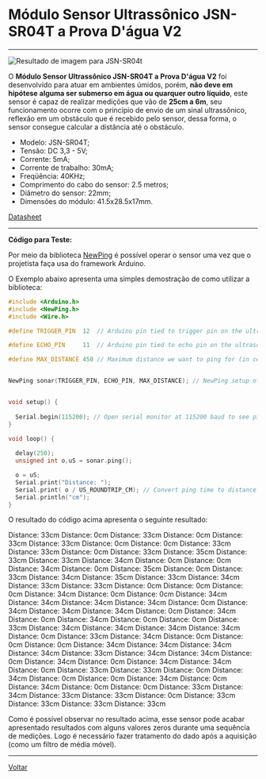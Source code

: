 # **Módulo Sensor Ultrassônico JSN-SR04T a Prova D'água V2**

---

![Resultado de imagem para JSN-SR04t](https://cdn.awsli.com.br/600x700/78/78150/produto/24288369/1b26eec974.jpg)

O **Módulo Sensor Ultrassônico JSN-SR04T a Prova D'água V2** foi desenvolvido para atuar em ambientes úmidos, porém, **não deve em hipótese alguma ser submerso em água ou quarquer outro líquido**,
este sensor é capaz de realizar medições que vão de **25cm a 6m**, seu 
funcionamento ocorre com o princípio de envio de um sinal ultrassônico, 
reflexão em um obstáculo que é recebido pelo sensor, dessa forma, o 
sensor consegue calcular a distância até o obstáculo.



- Modelo: JSN-SR04T;
- Tensão: DC 3,3 - 5V;
- Corrente: 5mA;
- Corrente de trabalho: 30mA;
- Freqüência: 40KHz;
- Comprimento do cabo do sensor: 2.5 metros;
- Diâmetro do sensor: 22mm;
- Dimensões do módulo: 41.5x28.5x17mm.

[Datasheet](https://uamper.com/products/datasheet/JSN-SR04T-2.0.pdf)

---

**Código para Teste:**

Por meio da biblioteca [NewPing](https://bitbucket.org/teckel12/arduino-new-ping/wiki/Home) é possível operar o sensor uma vez que o projetista faça usa do framework Arduino. 

O Exemplo abaixo apresenta uma simples demostração de como utilizar a biblioteca:

```c++
#include <Arduino.h>
#include <NewPing.h>
#include <Wire.h>

#define TRIGGER_PIN  12  // Arduino pin tied to trigger pin on the ultrasonic sensor.

#define ECHO_PIN     11  // Arduino pin tied to echo pin on the ultrasonic sensor.

#define MAX_DISTANCE 450 // Maximum distance we want to ping for (in centimeters). Maximum sensor distance is rated at 400-500cm.


NewPing sonar(TRIGGER_PIN, ECHO_PIN, MAX_DISTANCE); // NewPing setup of pins and maximum distance.


void setup() {
  
  Serial.begin(115200); // Open serial monitor at 115200 baud to see ping results.
}

void loop() {
  
  delay(250);                      
  unsigned int o,uS = sonar.ping(); 

  o = uS;
  Serial.print("Distance: ");
  Serial.print( o / US_ROUNDTRIP_CM); // Convert ping time to distance in cm and print result (0 = outside set distance range)
  Serial.println("cm");
}
```



O resultado do código acima apresenta o seguinte resultado:

Distance: 33cm
Distance: 0cm
Distance: 33cm
Distance: 0cm
Distance: 33cm
Distance: 33cm
Distance: 0cm
Distance: 0cm
Distance: 33cm
Distance: 33cm
Distance: 0cm
Distance: 33cm
Distance: 35cm
Distance: 33cm
Distance: 33cm
Distance: 34cm
Distance: 0cm
Distance: 0cm
Distance: 34cm
Distance: 0cm
Distance: 35cm
Distance: 0cm
Distance: 33cm
Distance: 34cm
Distance: 35cm
Distance: 33cm
Distance: 34cm
Distance: 33cm
Distance: 33cm
Distance: 0cm
Distance: 0cm
Distance: 0cm
Distance: 34cm
Distance: 0cm
Distance: 0cm
Distance: 34cm
Distance: 34cm
Distance: 34cm
Distance: 34cm
Distance: 0cm
Distance: 34cm
Distance: 34cm
Distance: 34cm
Distance: 0cm
Distance: 34cm
Distance: 0cm
Distance: 34cm
Distance: 0cm
Distance: 0cm
Distance: 33cm
Distance: 34cm
Distance: 34cm
Distance: 34cm
Distance: 34cm
Distance: 0cm
Distance: 33cm
Distance: 34cm
Distance: 0cm
Distance: 0cm
Distance: 0cm
Distance: 34cm
Distance: 34cm
Distance: 34cm
Distance: 34cm
Distance: 33cm
Distance: 34cm
Distance: 34cm
Distance: 0cm
Distance: 34cm
Distance: 0cm
Distance: 34cm
Distance: 34cm
Distance: 0cm
Distance: 33cm
Distance: 33cm
Distance: 0cm
Distance: 34cm
Distance: 0cm
Distance: 0cm
Distance: 34cm
Distance: 0cm
Distance: 34cm
Distance: 0cm
Distance: 0cm
Distance: 33cm
Distance: 34cm
Distance: 33cm
Distance: 33cm
Distance: 0cm
Distance: 33cm
Distance: 33cm
Distance: 33cm
Distance: 33cm

Como é possível observar no resultado acima, esse sensor pode acabar apresentado resultados com alguns valores zeros durante uma sequência de medições. Logo é necessário fazer tratamento do dado após a aquisição (como um filtro de média móvel).

---
[Voltar](https://lpae.github.io/)
